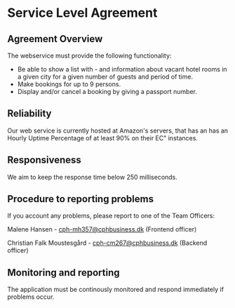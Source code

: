 # Service Level Agreement

## Agreement Overview

The webservice must provide the following functionality:

  * Be able to show a list with - and information about vacant hotel rooms in a given city for a given number of
guests and period of time.
  * Make bookings for up to 9 persons. 
  * Display and/or cancel a booking by giving a passport number.



## Reliability 

Our web service is currently hosted at Amazon's servers, that has an has an Hourly Uptime Percentage of at least 90% on their EC" instances. 


## Responsiveness

We aim to keep the response time below 250 milliseconds.


## Procedure to reporting problems

If you account any problems, please report to one of the Team Officers:

Malene Hansen - cph-mh357@cphbusiness.dk (Frontend officer)

Christian Falk Moustesgård - cph-cm267@cphbusiness.dk (Backend officer) 



## Monitoring and reporting

The application must be continously monitored and respond immediately if problems occur.


